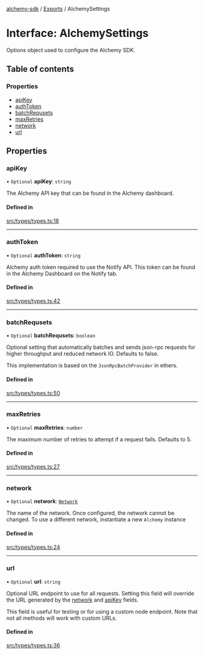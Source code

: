 [alchemy-sdk](../README.md) / [Exports](../modules.md) / AlchemySettings

# Interface: AlchemySettings

Options object used to configure the Alchemy SDK.

## Table of contents

### Properties

- [apiKey](AlchemySettings.md#apikey)
- [authToken](AlchemySettings.md#authtoken)
- [batchRequsets](AlchemySettings.md#batchrequsets)
- [maxRetries](AlchemySettings.md#maxretries)
- [network](AlchemySettings.md#network)
- [url](AlchemySettings.md#url)

## Properties

### apiKey

• `Optional` **apiKey**: `string`

The Alchemy API key that can be found in the Alchemy dashboard.

#### Defined in

[src/types/types.ts:18](https://github.com/alchemyplatform/alchemy-sdk-js/blob/30d9ef5/src/types/types.ts#L18)

___

### authToken

• `Optional` **authToken**: `string`

Alchemy auth token required to use the Notify API. This token can be found
in the Alchemy Dashboard on the Notify tab.

#### Defined in

[src/types/types.ts:42](https://github.com/alchemyplatform/alchemy-sdk-js/blob/30d9ef5/src/types/types.ts#L42)

___

### batchRequsets

• `Optional` **batchRequsets**: `boolean`

Optional setting that automatically batches and sends json-rpc requests for
higher throughput and reduced network IO. Defaults to false.

This implementation is based on the `JsonRpcBatchProvider` in ethers.

#### Defined in

[src/types/types.ts:50](https://github.com/alchemyplatform/alchemy-sdk-js/blob/30d9ef5/src/types/types.ts#L50)

___

### maxRetries

• `Optional` **maxRetries**: `number`

The maximum number of retries to attempt if a request fails. Defaults to 5.

#### Defined in

[src/types/types.ts:27](https://github.com/alchemyplatform/alchemy-sdk-js/blob/30d9ef5/src/types/types.ts#L27)

___

### network

• `Optional` **network**: [`Network`](../enums/Network.md)

The name of the network. Once configured, the network cannot be changed. To
use a different network, instantiate a new `Alchemy` instance

#### Defined in

[src/types/types.ts:24](https://github.com/alchemyplatform/alchemy-sdk-js/blob/30d9ef5/src/types/types.ts#L24)

___

### url

• `Optional` **url**: `string`

Optional URL endpoint to use for all requests. Setting this field will
override the URL generated by the [network](AlchemySettings.md#network) and [apiKey](AlchemySettings.md#apikey) fields.

This field is useful for testing or for using a custom node endpoint. Note
that not all methods will work with custom URLs.

#### Defined in

[src/types/types.ts:36](https://github.com/alchemyplatform/alchemy-sdk-js/blob/30d9ef5/src/types/types.ts#L36)
